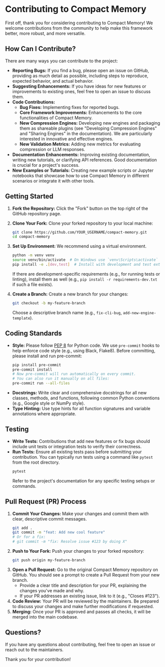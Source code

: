 # Contributing to Compact Memory

First off, thank you for considering contributing to Compact Memory! We welcome contributions from the community to help make this framework better, more robust, and more versatile.

## How Can I Contribute?

There are many ways you can contribute to the project:

*   **Reporting Bugs:** If you find a bug, please open an issue on GitHub, providing as much detail as possible, including steps to reproduce, expected behavior, and actual behavior.
*   **Suggesting Enhancements:** If you have ideas for new features or improvements to existing ones, feel free to open an issue to discuss them.
*   **Code Contributions:**
    *   **Bug Fixes:** Implementing fixes for reported bugs.
    *   **Core Framework Improvements:** Enhancements to the core functionalities of Compact Memory.
    *   **New Compression Engines:** Developing new engines and packaging them as shareable plugins (see "Developing Compression Engines" and "Sharing Engines" in the documentation). We are particularly interested in innovative and effective engines.
    *   **New Validation Metrics:** Adding new metrics for evaluating compression or LLM responses.
*   **Documentation Enhancements:** Improving existing documentation, writing new tutorials, or clarifying API references. Good documentation is crucial for a project's success.
*   **New Examples or Tutorials:** Creating new example scripts or Jupyter notebooks that showcase how to use Compact Memory in different scenarios or integrate it with other tools.

## Getting Started

1.  **Fork the Repository:** Click the "Fork" button on the top right of the GitHub repository page.
2.  **Clone Your Fork:** Clone your forked repository to your local machine:
    ```bash
    git clone https://github.com/YOUR_USERNAME/compact-memory.git
    cd compact-memory
    ```
3.  **Set Up Environment:** We recommend using a virtual environment.
    ```bash
    python -m venv venv
    source venv/bin/activate  # On Windows use `venv\Scripts\activate`
    pip install -e .[dev,test]  # Install with development and test extras
    ```
    If there are development-specific requirements (e.g., for running tests or linting), install them as well (e.g., `pip install -r requirements-dev.txt` if such a file exists).

4.  **Create a Branch:** Create a new branch for your changes:
    ```bash
    git checkout -b my-feature-branch
    ```
    Choose a descriptive branch name (e.g., `fix-cli-bug`, `add-new-engine-template`).

## Coding Standards

*   **Style:** Please follow [PEP 8](https://www.python.org/dev/peps/pep-0008/) for Python code. We use `pre-commit` hooks to help enforce code style (e.g., using Black, Flake8). Before committing, please install and run pre-commit:
    ```bash
    pip install pre-commit
    pre-commit install
    # Now pre-commit will run automatically on every commit.
    # You can also run it manually on all files:
    pre-commit run --all-files
    ```
*   **Docstrings:** Write clear and comprehensive docstrings for all new classes, methods, and functions, following common Python conventions (e.g., Google style or NumPy style).
*   **Type Hinting:** Use type hints for all function signatures and variable annotations where appropriate.

## Testing

*   **Write Tests:** Contributions that add new features or fix bugs should include unit tests or integration tests to verify their correctness.
*   **Run Tests:** Ensure all existing tests pass before submitting your contribution. You can typically run tests using a command like `pytest` from the root directory.
    ```bash
    pytest
    ```
    Refer to the project's documentation for any specific testing setups or commands.

## Pull Request (PR) Process

1.  **Commit Your Changes:** Make your changes and commit them with clear, descriptive commit messages.
    ```bash
    git add .
    git commit -m "feat: Add new cool feature"
    # Or for a fix:
    # git commit -m "fix: Resolve issue #123 by doing X"
    ```
2.  **Push to Your Fork:** Push your changes to your forked repository:
    ```bash
    git push origin my-feature-branch
    ```
3.  **Open a Pull Request:** Go to the original Compact Memory repository on GitHub. You should see a prompt to create a Pull Request from your new branch.
    *   Provide a clear title and description for your PR, explaining the changes you've made and why.
    *   If your PR addresses an existing issue, link to it (e.g., "Closes #123").
4.  **Code Review:** Your PR will be reviewed by the maintainers. Be prepared to discuss your changes and make further modifications if requested.
5.  **Merging:** Once your PR is approved and passes all checks, it will be merged into the main codebase.

## Questions?

If you have any questions about contributing, feel free to open an issue or reach out to the maintainers.

Thank you for your contribution!
